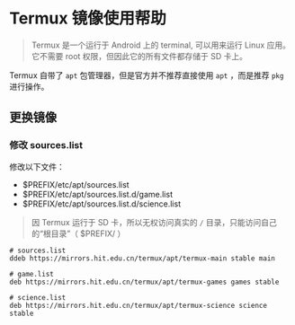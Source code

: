 # Termux 镜像使用帮助

> Termux 是一个运行于 Android 上的 terminal, 可以用来运行 Linux 应用。它不需要 root 权限，但因此它的所有文件都存储于 SD 卡上。

Termux 自带了 `apt` 包管理器，但是官方并不推荐直接使用 `apt` ，而是推荐 `pkg` 进行操作。

## 更换镜像

### 修改 sources.list

修改以下文件：

- $PREFIX/etc/apt/sources.list
- $PREFIX/etc/apt/sources.list.d/game.list
- $PREFIX/etc/apt/sources.list.d/science.list

> 因 Termux 运行于 SD 卡，所以无权访问真实的 `/` 目录，只能访问自己的“根目录”（ $PREFIX/ ）

```text
# sources.list
ddeb https://mirrors.hit.edu.cn/termux/apt/termux-main stable main

# game.list
deb https://mirrors.hit.edu.cn/termux/apt/termux-games games stable

# science.list
deb https://mirrors.hit.edu.cn/termux/apt/termux-science science stable 
```
